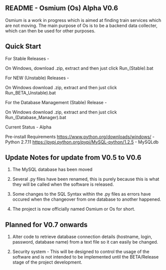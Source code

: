 README - Osmium (Os) Alpha V0.6
--------------
Osmium is a work in progress which is aimed at finding train services which are not moving. The main purpose of Os is to be a backend data collecter, which can then be used for other purposes.

Quick Start
--------------
For Stable Releases -

On Windows, download .zip, extract and then just click 
Run_(Stable).bat

For NEW (Unstable) Releases -

On Windows download .zip, extract and then just click 
Run_BETA_Unstable).bat

For the Database Management (Stable) Release -

On Windows download .zip, extract and then just click 
Run_(Database_Manager).bat

Current Status - Alpha

Pre-install Requirements
https://www.python.org/downloads/windows/ - Python 2.7.11
https://pypi.python.org/pypi/MySQL-python/1.2.5 - MySQLdb


Update Notes for update from V0.5 to V0.6
--------------
1. The MySQL database has been moved

2. Several .py files have been renamed, this is purely because this is what they will be called when the software is released.

3. Some changes to the SQL Syntax within the .py files as errors have occured when the changeover from one database to another happened.

4. The project is now officially named Osmium or Os for short.

Planned for V0.7 onwards
--------------
1. Alter code to retrieve database connection details (hostname, login, password, database name) from a text file so it can easily be changed.

2. Security system - This will be designed to control the usage of the software and is not intended to be implemented until the BETA/Release stage of the project development.

